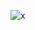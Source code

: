 
![x](https://github.com/Emreodesia/My-Web-Design-projects-WP/assets/115417234/3f0529a8-6daf-4dd6-94c0-31b8736a548e)



